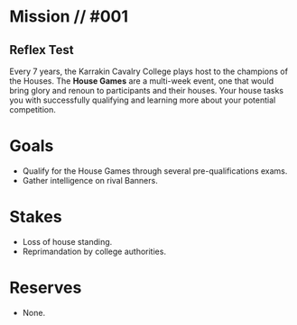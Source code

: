 # Mission // #001
## Reflex Test

Every 7 years, the Karrakin Cavalry College plays host to the champions of the Houses. The **House Games** are a multi-week event, one that would bring glory and renoun to participants and their houses. Your house tasks you with successfully qualifying and learning more about your potential competition.

# Goals
- Qualify for the House Games through several pre-qualifications exams.
- Gather intelligence on rival Banners.

# Stakes
- Loss of house standing.
- Reprimandation by college authorities.

# Reserves
- None.